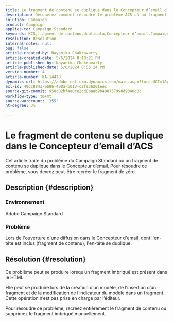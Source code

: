 ```yaml
---
title: Le fragment de contenu se duplique dans le Concepteur d’email d’ACS
description: Découvrez comment résoudre le problème ACS où un fragment de contenu est dupliqué en raison d’un fragment imbriqué dans le HTML.
solution: Campaign
product: Campaign
applies-to: Campaign Standard
keywords: KCS,fragment de contenu,duplicata,Concepteur d’email,Campaign Standard,ACS
resolution: Resolution
internal-notes: null
bug: false
article-created-by: Nayanika Chakravarty
article-created-date: 5/6/2024 8:18:21 PM
article-published-by: Nayanika Chakravarty
article-published-date: 5/6/2024 8:55:24 PM
version-number: 4
article-number: KA-14478
dynamics-url: https://adobe-ent.crm.dynamics.com/main.aspx?forceUCI=1&pagetype=entityrecord&etn=knowledgearticle&id=231607c5-e50b-ef11-9f8a-6045bd0065b6
exl-id: 49bc8843-eb86-408a-b013-c2fe36201eec
source-git-commit: 950c82bf4e0ce2cd8baab9b488757998d9340d0c
workflow-type: tm+mt
source-wordcount: '155'
ht-degree: 3%

---
```


# Le fragment de contenu se duplique dans le Concepteur d’email d’ACS


Cet article traite du problème du Campaign Standard où un fragment de contenu se duplique dans le Concepteur d’email. Pour résoudre ce problème, vous devrez peut-être recréer le fragment de zéro.

## Description {#description}


### <b>Environnement</b>

Adobe Campaign Standard

### <b>Problème</b>

Lors de l&#39;ouverture d&#39;une diffusion dans le Concepteur d&#39;email, dont l&#39;en-tête est inclus (fragment de contenu), l&#39;en-tête se duplique.


## Résolution {#resolution}


Ce problème peut se produire lorsqu’un fragment imbriqué est présent dans le HTML.

Elle peut se produire lors de la création d’un modèle, de l’insertion d’un fragment et de la modification de l’indicateur du modèle dans un fragment. Cette opération n’est pas prise en charge par l’éditeur.

Pour résoudre ce problème, recréez entièrement le fragment de contenu ou supprimez le fragment imbriqué manuellement.
